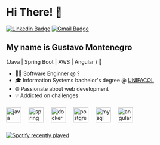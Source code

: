 <h1>Hi There! 👋</h1>

[![Linkedin Badge](https://img.shields.io/badge/-LinkedIn-6633cc?style=flat-square&logo=Linkedin&logoColor=white&link=https://www.linkedin.com/in/devmontenegro/)](https://www.linkedin.com/in/devmontenegro/)
[![Gmail Badge](https://img.shields.io/badge/-contato.devmontenegro@gmail.com-6633cc?style=flat-square&logo=Gmail&logoColor=white&link=mailto:contato.devmontenegro@gmail.com)](mailto:contato.devmontenegro@gmail.com)

## My name is Gustavo Montenegro
(Java | Spring Boot | AWS | Angular ) 🚀
- 👩‍💻 Software Enginner @ ?
- 🎓 Information Systems bachelor's degree @ [UNIFACOL](https://si.unifacol.edu.br/)
- 🌐 Passionate about web development
- 💡 Addicted on challenges

###

<div align="left">
  <img src="https://cdn.jsdelivr.net/gh/devicons/devicon/icons/java/java-original.svg" height="40" alt="java logo"  />
  <img width="12" />
  <img src="https://cdn.jsdelivr.net/gh/devicons/devicon/icons/spring/spring-original.svg" height="40" alt="spring logo"  />
  <img width="12" />
  <img src="https://cdn.jsdelivr.net/gh/devicons/devicon/icons/docker/docker-original.svg" height="40" alt="docker logo"  />
  <img width="12" />
  <img src="https://cdn.jsdelivr.net/gh/devicons/devicon/icons/postgresql/postgresql-original.svg" height="40" alt="postgresql logo"  />
  <img width="12" />
  <img src="https://cdn.jsdelivr.net/gh/devicons/devicon/icons/mysql/mysql-original.svg" height="40" alt="mysql logo"  />
  <img width="12" />
  <img src="https://cdn.jsdelivr.net/gh/devicons/devicon/icons/angularjs/angularjs-original.svg" height="40" alt="angularjs logo"  />
</div>

###

<div align="left">
  <a href="https://open.spotify.com/user/gustavoackerman">
    <img src="https://spotify-recently-played-readme.vercel.app/api?user=gustavoackerman&count=1&unique=false" alt="Spotify recently played"  />
  </a>
</div>

###
